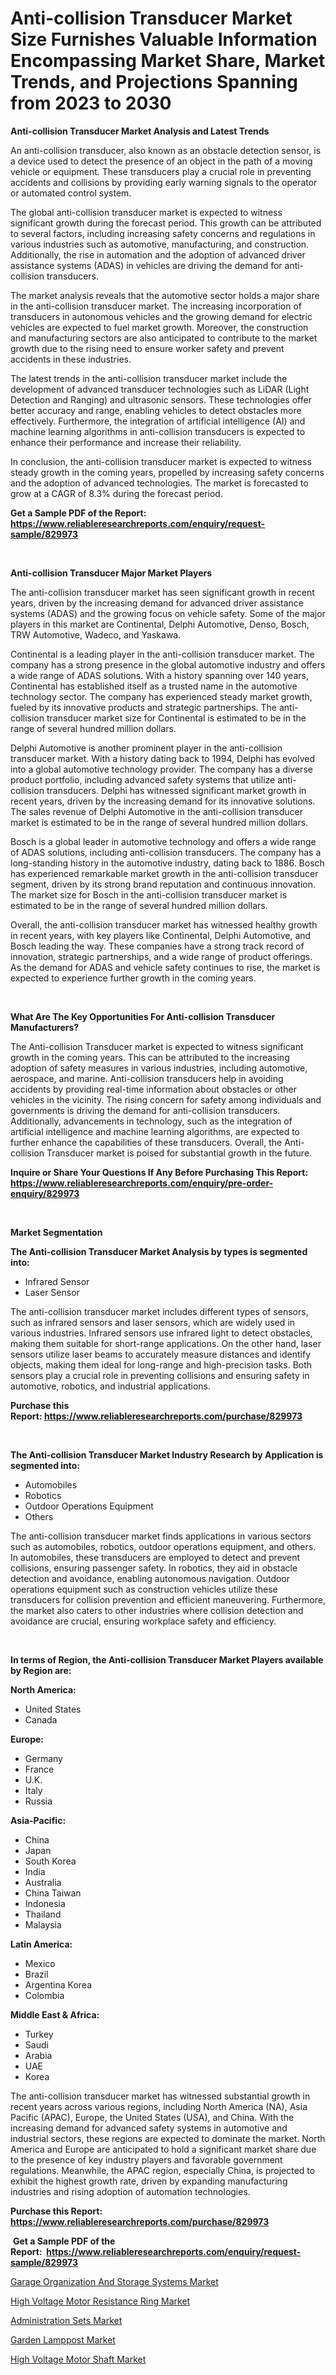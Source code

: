 <p><h1>Anti-collision Transducer Market Size Furnishes Valuable Information Encompassing Market Share, Market Trends, and Projections Spanning from 2023 to 2030</h1></p><p><strong>Anti-collision Transducer Market Analysis and Latest Trends</strong></p>
<p><p>An anti-collision transducer, also known as an obstacle detection sensor, is a device used to detect the presence of an object in the path of a moving vehicle or equipment. These transducers play a crucial role in preventing accidents and collisions by providing early warning signals to the operator or automated control system.</p><p>The global anti-collision transducer market is expected to witness significant growth during the forecast period. This growth can be attributed to several factors, including increasing safety concerns and regulations in various industries such as automotive, manufacturing, and construction. Additionally, the rise in automation and the adoption of advanced driver assistance systems (ADAS) in vehicles are driving the demand for anti-collision transducers.</p><p>The market analysis reveals that the automotive sector holds a major share in the anti-collision transducer market. The increasing incorporation of transducers in autonomous vehicles and the growing demand for electric vehicles are expected to fuel market growth. Moreover, the construction and manufacturing sectors are also anticipated to contribute to the market growth due to the rising need to ensure worker safety and prevent accidents in these industries.</p><p>The latest trends in the anti-collision transducer market include the development of advanced transducer technologies such as LiDAR (Light Detection and Ranging) and ultrasonic sensors. These technologies offer better accuracy and range, enabling vehicles to detect obstacles more effectively. Furthermore, the integration of artificial intelligence (AI) and machine learning algorithms in anti-collision transducers is expected to enhance their performance and increase their reliability.</p><p>In conclusion, the anti-collision transducer market is expected to witness steady growth in the coming years, propelled by increasing safety concerns and the adoption of advanced technologies. The market is forecasted to grow at a CAGR of 8.3% during the forecast period.</p></p>
<p><strong>Get a Sample PDF of the Report:&nbsp; <a href="https://www.reliableresearchreports.com/enquiry/request-sample/829973">https://www.reliableresearchreports.com/enquiry/request-sample/829973</a></strong></p>
<p>&nbsp;</p>
<p><strong>Anti-collision Transducer Major Market Players</strong></p>
<p><p>The anti-collision transducer market has seen significant growth in recent years, driven by the increasing demand for advanced driver assistance systems (ADAS) and the growing focus on vehicle safety. Some of the major players in this market are Continental, Delphi Automotive, Denso, Bosch, TRW Automotive, Wadeco, and Yaskawa.</p><p>Continental is a leading player in the anti-collision transducer market. The company has a strong presence in the global automotive industry and offers a wide range of ADAS solutions. With a history spanning over 140 years, Continental has established itself as a trusted name in the automotive technology sector. The company has experienced steady market growth, fueled by its innovative products and strategic partnerships. The anti-collision transducer market size for Continental is estimated to be in the range of several hundred million dollars.</p><p>Delphi Automotive is another prominent player in the anti-collision transducer market. With a history dating back to 1994, Delphi has evolved into a global automotive technology provider. The company has a diverse product portfolio, including advanced safety systems that utilize anti-collision transducers. Delphi has witnessed significant market growth in recent years, driven by the increasing demand for its innovative solutions. The sales revenue of Delphi Automotive in the anti-collision transducer market is estimated to be in the range of several hundred million dollars.</p><p>Bosch is a global leader in automotive technology and offers a wide range of ADAS solutions, including anti-collision transducers. The company has a long-standing history in the automotive industry, dating back to 1886. Bosch has experienced remarkable market growth in the anti-collision transducer segment, driven by its strong brand reputation and continuous innovation. The market size for Bosch in the anti-collision transducer market is estimated to be in the range of several hundred million dollars.</p><p>Overall, the anti-collision transducer market has witnessed healthy growth in recent years, with key players like Continental, Delphi Automotive, and Bosch leading the way. These companies have a strong track record of innovation, strategic partnerships, and a wide range of product offerings. As the demand for ADAS and vehicle safety continues to rise, the market is expected to experience further growth in the coming years.</p></p>
<p>&nbsp;</p>
<p><strong>What Are The Key Opportunities For Anti-collision Transducer Manufacturers?</strong></p>
<p><p>The Anti-collision Transducer market is expected to witness significant growth in the coming years. This can be attributed to the increasing adoption of safety measures in various industries, including automotive, aerospace, and marine. Anti-collision transducers help in avoiding accidents by providing real-time information about obstacles or other vehicles in the vicinity. The rising concern for safety among individuals and governments is driving the demand for anti-collision transducers. Additionally, advancements in technology, such as the integration of artificial intelligence and machine learning algorithms, are expected to further enhance the capabilities of these transducers. Overall, the Anti-collision Transducer market is poised for substantial growth in the future.</p></p>
<p><strong>Inquire or Share Your Questions If Any Before Purchasing This Report: <a href="https://www.reliableresearchreports.com/enquiry/pre-order-enquiry/829973">https://www.reliableresearchreports.com/enquiry/pre-order-enquiry/829973</a></strong></p>
<p>&nbsp;</p>
<p><strong>Market Segmentation</strong></p>
<p><strong>The Anti-collision Transducer Market Analysis by types is segmented into:</strong></p>
<p><ul><li>Infrared Sensor</li><li>Laser Sensor</li></ul></p>
<p><p>The anti-collision transducer market includes different types of sensors, such as infrared sensors and laser sensors, which are widely used in various industries. Infrared sensors use infrared light to detect obstacles, making them suitable for short-range applications. On the other hand, laser sensors utilize laser beams to accurately measure distances and identify objects, making them ideal for long-range and high-precision tasks. Both sensors play a crucial role in preventing collisions and ensuring safety in automotive, robotics, and industrial applications.</p></p>
<p><strong>Purchase this Report:&nbsp;<a href="https://www.reliableresearchreports.com/purchase/829973">https://www.reliableresearchreports.com/purchase/829973</a></strong></p>
<p>&nbsp;</p>
<p><strong>The Anti-collision Transducer Market Industry Research by Application is segmented into:</strong></p>
<p><ul><li>Automobiles</li><li>Robotics</li><li>Outdoor Operations Equipment</li><li>Others</li></ul></p>
<p><p>The anti-collision transducer market finds applications in various sectors such as automobiles, robotics, outdoor operations equipment, and others. In automobiles, these transducers are employed to detect and prevent collisions, ensuring passenger safety. In robotics, they aid in obstacle detection and avoidance, enabling autonomous navigation. Outdoor operations equipment such as construction vehicles utilize these transducers for collision prevention and efficient maneuvering. Furthermore, the market also caters to other industries where collision detection and avoidance are crucial, ensuring workplace safety and efficiency.</p></p>
<p>&nbsp;</p>
<p><strong>In terms of Region, the Anti-collision Transducer Market Players available by Region are:</strong></p>
<p>
    <p> <strong> North America: </strong>
        <ul>
            <li>United States</li>
            <li>Canada</li>
        </ul>
        </p> 
    <p> <strong> Europe: </strong>
        <ul>
            <li>Germany</li>
            <li>France</li>
            <li>U.K.</li>
            <li>Italy</li>
            <li>Russia</li>
        </ul>
        </p> 
    <p> <strong> Asia-Pacific: </strong>
        <ul>
            <li>China</li>
            <li>Japan</li>
            <li>South Korea</li>
            <li>India</li>
            <li>Australia</li>
            <li>China Taiwan</li>
            <li>Indonesia</li>
            <li>Thailand</li>
            <li>Malaysia</li>
        </ul>
        </p> 
    <p> <strong> Latin America: </strong>
        <ul>
            <li>Mexico</li>
            <li>Brazil</li>
            <li>Argentina Korea</li>
            <li>Colombia</li>
        </ul>
        </p> 
    <p> <strong> Middle East & Africa: </strong>
        <ul>
            <li>Turkey</li>
            <li>Saudi</li>
            <li>Arabia</li>
            <li>UAE</li>
            <li>Korea</li>
        </ul>
    </p>
    </p>
<p><p>The anti-collision transducer market has witnessed substantial growth in recent years across various regions, including North America (NA), Asia Pacific (APAC), Europe, the United States (USA), and China. With the increasing demand for advanced safety systems in automotive and industrial sectors, these regions are expected to dominate the market. North America and Europe are anticipated to hold a significant market share due to the presence of key industry players and favorable government regulations. Meanwhile, the APAC region, especially China, is projected to exhibit the highest growth rate, driven by expanding manufacturing industries and rising adoption of automation technologies.</p></p>
<p><strong>Purchase this Report: <a href="https://www.reliableresearchreports.com/purchase/829973">https://www.reliableresearchreports.com/purchase/829973</a></strong></p>
<p>&nbsp;<strong>Get a Sample PDF of the Report:&nbsp;&nbsp;<a href="https://www.reliableresearchreports.com/enquiry/request-sample/829973">https://www.reliableresearchreports.com/enquiry/request-sample/829973</a></strong></p>
<p><strong></strong></p>
<p><p><a href="https://medium.com/@hazelharvey1918/analyzing-garage-organization-and-storage-systems-market-global-industry-perspective-and-forecast-db0f6c22a525">Garage Organization And Storage Systems Market</a></p><p><a href="https://github.com/dringals/Market-Research-Report-List-1/blob/main/high-voltage-motor-resistance-ring-market.md">High Voltage Motor Resistance Ring Market</a></p><p><a href="https://www.linkedin.com/pulse/administration-sets-market-insights-players-forecast-till-oo31f/">Administration Sets Market</a></p><p><a href="https://medium.com/@kyliebodei/garden-lamppost-market-comprehensive-assessment-by-type-application-and-geography-e465733a1bbb">Garden Lamppost Market</a></p><p><a href="https://github.com/Paul14Anderson63/Market-Research-Report-List-1/blob/main/high-voltage-motor-shaft-market.md">High Voltage Motor Shaft Market</a></p></p>